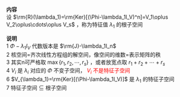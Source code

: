 **内容**    
设 $\rm{R}(\lambda_1)=\rm{Ker}[(\Phi-\lambda_1I_V)^n]=V_1\oplus V_2\oplus\cdots\oplus V_s$ ，称为特征值 $\lambda_1$ 的根子空间    
    
**说明**    
1  $\Phi-\lambda_1I_V$ 代数版本是 $\rm{J}-\lambda_1I_n$     
2 核空间=齐次线性方程组的解空间，像空间的维数=表示矩阵的秩    
3 其实n可严格取 $\max\{r_1,r_2,\cdots,r_s\}$ ，或者放宽点取 $r_1+r_2+\cdots+r_s$     
4  $V_i$ 是 $\lambda_i$ 对应的 $\Phi$ 不变子空间，<font color=red> $V_i$ 不是特征子空间</font>    
6  $V_{\lambda_1}=\rm{Ker}[(\Phi-\lambda_1I_V)]$ 是 $\lambda_1$ 的特征子空间    
7 特征子空间 $\subseteq$ 根子空间    
